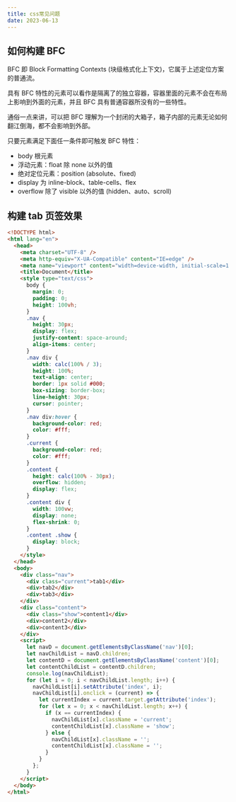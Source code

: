 ```yaml
---
title: css常见问题
date: 2023-06-13
---
```


## 如何构建 BFC

BFC 即 Block Formatting Contexts (块级格式化上下文)，它属于上述定位方案的普通流。

具有 BFC 特性的元素可以看作是隔离了的独立容器，容器里面的元素不会在布局上影响到外面的元素，并且 BFC 具有普通容器所没有的一些特性。

通俗一点来讲，可以把 BFC 理解为一个封闭的大箱子，箱子内部的元素无论如何翻江倒海，都不会影响到外部。

只要元素满足下面任一条件即可触发 BFC 特性：

- body 根元素
- 浮动元素：float 除 none 以外的值
- 绝对定位元素：position (absolute、fixed)
- display 为 inline-block、table-cells、flex
- overflow 除了 visible 以外的值 (hidden、auto、scroll)

## 构建 tab 页签效果

```html
<!DOCTYPE html>
<html lang="en">
  <head>
    <meta charset="UTF-8" />
    <meta http-equiv="X-UA-Compatible" content="IE=edge" />
    <meta name="viewport" content="width=device-width, initial-scale=1.0" />
    <title>Document</title>
    <style type="text/css">
      body {
        margin: 0;
        padding: 0;
        height: 100vh;
      }
      .nav {
        height: 30px;
        display: flex;
        justify-content: space-around;
        align-items: center;
      }
      .nav div {
        width: calc(100% / 3);
        height: 100%;
        text-align: center;
        border: 1px solid #000;
        box-sizing: border-box;
        line-height: 30px;
        cursor: pointer;
      }
      .nav div:hover {
        background-color: red;
        color: #fff;
      }
      .current {
        background-color: red;
        color: #fff;
      }
      .content {
        height: calc(100% - 30px);
        overflow: hidden;
        display: flex;
      }
      .content div {
        width: 100vw;
        display: none;
        flex-shrink: 0;
      }
      .content .show {
        display: block;
      }
    </style>
  </head>
  <body>
    <div class="nav">
      <div class="current">tab1</div>
      <div>tab2</div>
      <div>tab3</div>
    </div>
    <div class="content">
      <div class="show">content1</div>
      <div>content2</div>
      <div>content3</div>
    </div>
    <script>
      let navD = document.getElementsByClassName('nav')[0];
      let navChildList = navD.children;
      let contentD = document.getElementsByClassName('content')[0];
      let contentChildList = contentD.children;
      console.log(navChildList);
      for (let i = 0; i < navChildList.length; i++) {
        navChildList[i].setAttribute('index', i);
        navChildList[i].onclick = (current) => {
          let currentIndex = current.target.getAttribute('index');
          for (let x = 0; x < navChildList.length; x++) {
            if (x == currentIndex) {
              navChildList[x].className = 'current';
              contentChildList[x].className = 'show';
            } else {
              navChildList[x].className = '';
              contentChildList[x].className = '';
            }
          }
        };
      }
    </script>
  </body>
</html>
```
